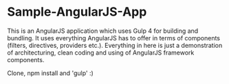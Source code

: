 # Sample-AngularJS-App
This is an AngularJS application which uses Gulp 4 for building and bundling. It uses everything AngularJS has to offer in terms of components (filters, directives, providers etc.). Everything in here is just a demonstration of architecturing, clean coding and using of AngularJS framework components.

Clone, npm install and 'gulp' :) 

